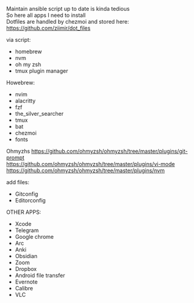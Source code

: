 Maintain ansible script up to date is kinda tedious \
So here all apps I need to install \
Dotfiles are handled by chezmoi and stored here: https://github.com/ziimir/dot_files

via script:
- homebrew
- nvm
- oh my zsh
- tmux plugin manager

Howebrew:
- nvim
- alacritty
- fzf
- the_silver_searcher
- tmux
- bat
- chezmoi
- fonts

Ohmyzhs
https://github.com/ohmyzsh/ohmyzsh/tree/master/plugins/git-prompt \
https://github.com/ohmyzsh/ohmyzsh/tree/master/plugins/vi-mode \
https://github.com/ohmyzsh/ohmyzsh/tree/master/plugins/nvm

add files:
- Gitconfig
- Editorconfig

OTHER APPS:
- Xcode
- Telegram
- Google chrome
- Arc
- Anki
- Obsidian
- Zoom
- Dropbox
- Android file transfer
- Evernote
- Calibre
- VLC
